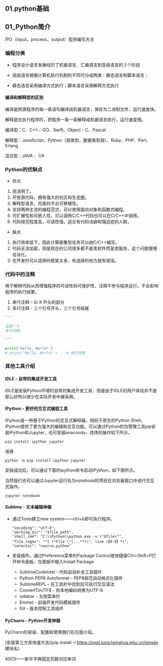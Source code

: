 ## 01.python基础

## 01_Python简介

IPO（input，process，output）程序编写方法

### 编程分类

- 程序设计语言发展经历了机器语言、汇编语言到高级语言的３个阶段

- 高级语言根据计算机执行机制的不同可分成两类：静态语言和脚本语言；

- 静态语言采用编译方式执行；脚本语言采用解释方式执行

#### 编译和解释型的区别

编译是把源程序的每一条语句编译成机器语言，保存为二进制文件，运行速度快。

解释是在执行程序时，把程序一条一条解释成机器语言执行，运行速度慢。

编译型：C、C++、GO、Swift、Object - C、Pascal

解释型：JavaScript、Python（弱类型，数据类型弱）、Ruby、PHP、Perl、Erlang

混合型：JAVA 、C#

### Python的优缺点

- 优点

1. 简洁明了。
3. 开放源代码，拥有强大的社区和生态圈。
4. 解释型语言，完美的平台可移植性。
5. 支持两种主流的编程范式，可以使用面向对象和函数式编程。
6. 可扩展性和可嵌入性，可以调用C/C++代码也可以在C/C++中调用。
7. 代码规范程度高，可读性强，适合有代码洁癖和强迫症的人群。

- 缺点

1. 执行效率低下，因此计算密集型任务可以由C/C++编写。
2. 代码无法加密，但是现在的公司很多都不是卖软件而是卖服务，这个问题慢慢会淡化。
3. 在开发时可以选择的框架太多，有选择的地方就有错误。

### 代码中的注释

用于解释代码从而增强程序的可读性和可维护性，注释不参与程序运行，不会影响程序的执行结果。

1. 单行注释 - 以 # 开头的部分
2. 多行注释 - 三个引号开头，三个引号结尾

```Python
"""

这是一个
多行注释

"""

print('Hello, World!')
# print('Hello, World!')	# 单行注释
```

### 其他工具介绍

#### IDLE - 自带的集成开发工具

IDLE是安装Python环境时自带的集成开发工具，但是由于IDLE的用户体验并不是那么好所以很少在实际开发中被采用。

#### IPython - 更好的交互式编程工具

IPython是一种基于Python的交互式解释器。相较于原生的Python Shell，IPython提供了更为强大的编辑和交互功能。可以通过Python的包管理工具pip安装IPython和Jupyter，也可安装anaconda，具体的操作如下所示。

```Shell
pip install ipython jupyter
```

或者

```Shell
python -m pip install ipython jupyter
```

安装成功后，可以通过下面的ipython命令启动IPython，如下图所示。

当然我们也可以通过Jupyter运行名为notebook的项目在浏览器窗口中进行交互式操作。

```Shell
jupyter notebook
```

#### Sublime - 文本编辑神器

- 通过Tools建立new system——ctrl+b即可执行程序。

  ```shell
  "encoding": "utf-8",
  "working_dir": "$file_path",
  "shell_cmd": "C:\\Python\\python.exe -u \"$file\"",
  "file_regex": "^[ ]*File \"(...*?)\", line (【0-9】*)",
  "selector": "source.python"
  ```

- 安装插件。通过Preference菜单的Package Control或快捷键Ctrl+Shift+P打开命令面板，在面板中输入Install Package
  - SublimeCodeIntel - 代码自动补全工具插件
  - Python PEP8 Autoformat - PEP8规范自动格式化插件
  - SublimeREPL - 在工具栏中找到后可执行交互语法
  - ConvertToUTF8 - 将本地编码转换为UTF-8
  - sidebar - 左侧菜单栏
  - Emmet - 前端开发代码模板插件
  - Git - 版本控制工具插件

#### PyCharm - Python开发神器

PyCharm的安装、配置和使用我们在后面介绍。

[安装第三方库快速方法](pip install -i https://pypi.tuna.tsinghua.edu.cn/simple 模块名)

ASCII——新华字典固定页数对应单词